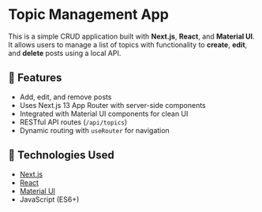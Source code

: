 # Topic Management App

This is a simple CRUD application built with **Next.js**, **React**, and **Material UI**. It allows users to manage a list of topics with functionality to **create**, **edit**, and **delete** posts using a local API.

## 🚀 Features

- Add, edit, and remove posts
- Uses Next.js 13 App Router with server-side components
- Integrated with Material UI components for clean UI
- RESTful API routes (`/api/topics`)
- Dynamic routing with `useRouter` for navigation

## 🧰 Technologies Used

- [Next.js](https://nextjs.org)
- [React](https://reactjs.org)
- [Material UI](https://mui.com)
- JavaScript (ES6+)
 
